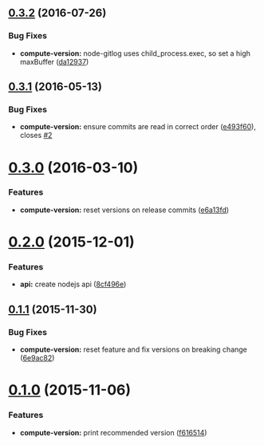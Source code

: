 <a name="0.3.2"></a>
## [0.3.2](https://github.com/JamieMason/conventional-recommended-version/compare/0.3.1...v0.3.2) (2016-07-26)


### Bug Fixes

* **compute-version:** node-gitlog uses child_process.exec, so set a high maxBuffer ([da12937](https://github.com/JamieMason/conventional-recommended-version/commit/da12937))



<a name="0.3.1"></a>
## [0.3.1](https://github.com/JamieMason/conventional-recommended-version/compare/0.3.0...0.3.1) (2016-05-13)


### Bug Fixes

* **compute-version:** ensure commits are read in correct order ([e493f60](https://github.com/JamieMason/conventional-recommended-version/commit/e493f60)), closes [#2](https://github.com/JamieMason/conventional-recommended-version/issues/2)



<a name="0.3.0"></a>
# [0.3.0](https://github.com/JamieMason/conventional-recommended-version/compare/0.2.0...0.3.0) (2016-03-10)


### Features

* **compute-version:** reset versions on release commits ([e6a13fd](https://github.com/JamieMason/conventional-recommended-version/commit/e6a13fd))



<a name="0.2.0"></a>
# [0.2.0](https://github.com/JamieMason/conventional-recommended-version/compare/0.1.1...0.2.0) (2015-12-01)


### Features

* **api:** create nodejs api ([8cf496e](https://github.com/JamieMason/conventional-recommended-version/commit/8cf496e))



<a name="0.1.1"></a>
## [0.1.1](https://github.com/JamieMason/conventional-recommended-version/compare/0.1.0...0.1.1) (2015-11-30)


### Bug Fixes

* **compute-version:** reset feature and fix versions on breaking change ([6e9ac82](https://github.com/JamieMason/conventional-recommended-version/commit/6e9ac82))



<a name="0.1.0"></a>
# [0.1.0](https://github.com/JamieMason/conventional-recommended-version/compare/f616514...0.1.0) (2015-11-06)


### Features

* **compute-version:** print recommended version ([f616514](https://github.com/JamieMason/conventional-recommended-version/commit/f616514))



